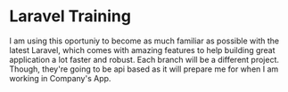 # Laravel Training

I am using this oportuniy to become as much familiar as possible with the latest Laravel, which comes with amazing features to help  building great application a lot faster and robust.
Each branch will be a different project. Though, they're going to be api based as it will prepare me for when I am working in Company's App. 
